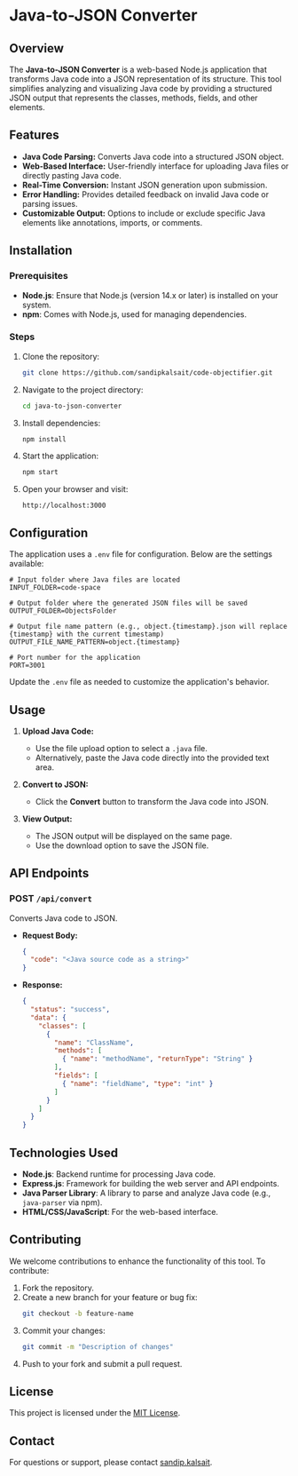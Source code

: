 
# Java-to-JSON Converter

## Overview
The **Java-to-JSON Converter** is a web-based Node.js application that transforms Java code into a JSON representation of its structure. This tool simplifies analyzing and visualizing Java code by providing a structured JSON output that represents the classes, methods, fields, and other elements.

## Features
- **Java Code Parsing:** Converts Java code into a structured JSON object.
- **Web-Based Interface:** User-friendly interface for uploading Java files or directly pasting Java code.
- **Real-Time Conversion:** Instant JSON generation upon submission.
- **Error Handling:** Provides detailed feedback on invalid Java code or parsing issues.
- **Customizable Output:** Options to include or exclude specific Java elements like annotations, imports, or comments.

## Installation

### Prerequisites
- **Node.js**: Ensure that Node.js (version 14.x or later) is installed on your system.
- **npm**: Comes with Node.js, used for managing dependencies.

### Steps
1. Clone the repository:
   ```bash
   git clone https://github.com/sandipkalsait/code-objectifier.git
   ```

2. Navigate to the project directory:
   ```bash
   cd java-to-json-converter
   ```

3. Install dependencies:
   ```bash
   npm install
   ```

4. Start the application:
   ```bash
   npm start
   ```

5. Open your browser and visit:
   ```
   http://localhost:3000
   ```

## Configuration

The application uses a `.env` file for configuration. Below are the settings available:

```env
# Input folder where Java files are located
INPUT_FOLDER=code-space

# Output folder where the generated JSON files will be saved
OUTPUT_FOLDER=ObjectsFolder

# Output file name pattern (e.g., object.{timestamp}.json will replace {timestamp} with the current timestamp)
OUTPUT_FILE_NAME_PATTERN=object.{timestamp}

# Port number for the application
PORT=3001
```

Update the `.env` file as needed to customize the application's behavior.

## Usage

1. **Upload Java Code:**
   - Use the file upload option to select a `.java` file.
   - Alternatively, paste the Java code directly into the provided text area.

2. **Convert to JSON:**
   - Click the **Convert** button to transform the Java code into JSON.

3. **View Output:**
   - The JSON output will be displayed on the same page.
   - Use the download option to save the JSON file.

## API Endpoints

### POST `/api/convert`
Converts Java code to JSON.

- **Request Body:**
  ```json
  {
    "code": "<Java source code as a string>"
  }
  ```

- **Response:**
  ```json
  {
    "status": "success",
    "data": {
      "classes": [
        {
          "name": "ClassName",
          "methods": [
            { "name": "methodName", "returnType": "String" }
          ],
          "fields": [
            { "name": "fieldName", "type": "int" }
          ]
        }
      ]
    }
  }
  ```

## Technologies Used
- **Node.js**: Backend runtime for processing Java code.
- **Express.js**: Framework for building the web server and API endpoints.
- **Java Parser Library**: A library to parse and analyze Java code (e.g., `java-parser` via npm).
- **HTML/CSS/JavaScript**: For the web-based interface.

## Contributing
We welcome contributions to enhance the functionality of this tool. To contribute:
1. Fork the repository.
2. Create a new branch for your feature or bug fix:
   ```bash
   git checkout -b feature-name
   ```
3. Commit your changes:
   ```bash
   git commit -m "Description of changes"
   ```
4. Push to your fork and submit a pull request.

## License
This project is licensed under the [MIT License](LICENSE).

## Contact
For questions or support, please contact [sandip.kalsait](mailto:kalsaitsandip91@gmail.com).
